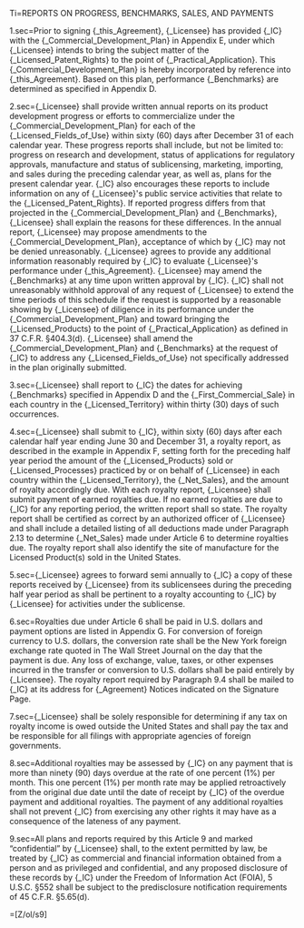 Ti=REPORTS ON PROGRESS, BENCHMARKS, SALES, AND PAYMENTS

1.sec=Prior to signing {_this_Agreement}, {_Licensee} has provided {_IC} with the {_Commercial_Development_Plan} in Appendix E, under which {_Licensee} intends to bring the subject matter of the {_Licensed_Patent_Rights} to the point of {_Practical_Application}.  This {_Commercial_Development_Plan} is hereby incorporated by reference into {_this_Agreement}.  Based on this plan, performance {_Benchmarks} are determined as specified in Appendix D.

2.sec={_Licensee} shall provide written annual reports on its product development progress or efforts to commercialize under the {_Commercial_Development_Plan} for each of the {_Licensed_Fields_of_Use} within sixty (60) days after December 31 of each calendar year.  These progress reports shall include, but not be limited to: progress on research and development, status of applications for regulatory approvals, manufacture and status of sublicensing, marketing, importing, and sales during the preceding calendar year, as well as, plans for the present calendar year.  {_IC} also encourages these reports to include information on any of {_Licensee}'s public service activities that relate to the {_Licensed_Patent_Rights}.  If reported progress differs from that projected in the {_Commercial_Development_Plan} and {_Benchmarks}, {_Licensee} shall explain the reasons for these differences.  In the annual report, {_Licensee} may propose amendments to the {_Commercial_Development_Plan}, acceptance of which by {_IC} may not be denied unreasonably.  {_Licensee} agrees to provide any additional information reasonably required by {_IC} to evaluate {_Licensee}'s performance under {_this_Agreement}.  {_Licensee} may amend the {_Benchmarks} at any time upon written approval by {_IC}. {_IC} shall not unreasonably withhold approval of any request of {_Licensee} to extend the time periods of this schedule if the request is supported by a reasonable showing by {_Licensee} of diligence in its performance under the {_Commercial_Development_Plan} and toward bringing the {_Licensed_Products} to the point of {_Practical_Application} as defined in 37 C.F.R. §404.3(d).  {_Licensee} shall amend the {_Commercial_Development_Plan} and {_Benchmarks} at the request of {_IC} to address any {_Licensed_Fields_of_Use} not specifically addressed in the plan originally submitted.

3.sec={_Licensee} shall report to {_IC} the dates for achieving {_Benchmarks} specified in Appendix D and the {_First_Commercial_Sale} in each country in the {_Licensed_Territory} within thirty (30) days of such occurrences.

4.sec={_Licensee} shall submit to {_IC}, within sixty (60) days after each calendar half year ending June 30 and December 31, a royalty report, as described in the example in Appendix F, setting forth for the preceding half year period the amount of the {_Licensed_Products} sold or {_Licensed_Processes} practiced by or on behalf of {_Licensee} in each country within the {_Licensed_Territory}, the {_Net_Sales}, and the amount of royalty accordingly due.  With each royalty report, {_Licensee} shall submit payment of earned royalties due.  If no earned royalties are due to {_IC} for any reporting period, the written report shall so state.  The royalty report shall be certified as correct by an authorized officer of {_Licensee} and shall include a detailed listing of all deductions made under Paragraph 2.13 to determine {_Net_Sales} made under Article 6 to determine royalties due.  The royalty report shall also identify the site of manufacture for the Licensed Product(s) sold in the United States.

5.sec={_Licensee} agrees to forward semi annually to {_IC} a copy of these reports received by {_Licensee} from its sublicensees during the preceding half year period as shall be pertinent to a royalty accounting to {_IC} by {_Licensee} for activities under the sublicense.

6.sec=Royalties due under Article 6 shall be paid in U.S. dollars and payment options are listed in Appendix G.  For conversion of foreign currency to U.S. dollars, the conversion rate shall be the New York foreign exchange rate quoted in The Wall Street Journal on the day that the payment is due.  Any loss of exchange, value, taxes, or other expenses incurred in the transfer or conversion to U.S. dollars shall be paid entirely by {_Licensee}.  The royalty report required by Paragraph 9.4 shall be mailed to {_IC} at its address for {_Agreement} Notices indicated on the Signature Page.

7.sec={_Licensee} shall be solely responsible for determining if any tax on royalty income is owed outside the United States and shall pay the tax and be responsible for all filings with appropriate agencies of foreign governments.

8.sec=Additional royalties may be assessed by {_IC} on any payment that is more than ninety (90) days overdue at the rate of one percent (1%) per month.  This one percent (1%) per month rate may be applied retroactively from the original due date until the date of receipt by {_IC} of the overdue payment and additional royalties.  The payment of any additional royalties shall not prevent {_IC} from exercising any other rights it may have as a consequence of the lateness of any payment.

9.sec=All plans and reports required by this Article 9 and marked “confidential” by {_Licensee} shall, to the extent permitted by law, be treated by {_IC} as commercial and financial information obtained from a person and as privileged and confidential, and any proposed disclosure of these records by {_IC} under the Freedom of Information Act (FOIA), 5 U.S.C. §552 shall be subject to the predisclosure notification requirements of 45 C.F.R. §5.65(d).

=[Z/ol/s9]
